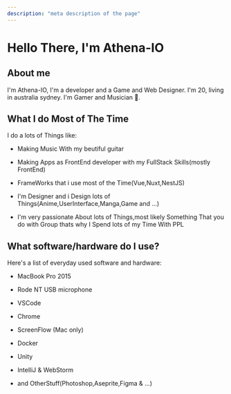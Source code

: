 ```yaml
---
description: "meta description of the page"
---
```


# Hello There, I'm Athena-IO

## About me

I'm Athena-IO, I'm a developer and a Game and Web Designer. I'm 20, living in australia sydney. I'm Gamer and Musician 🎸.

## What I do Most of The Time

I do a lots of Things like:

- Making Music With my beutiful guitar

- Making Apps as FrontEnd developer with my FullStack Skills(mostly FrontEnd)

- FrameWorks that i use most of the Time(Vue,Nuxt,NestJS)

- I'm Designer and i Design lots of Things(Anime,UserInterface,Manga,Game and ...)

- I'm very passionate About lots of Things,most likely Something That you do with Group thats why I Spend lots of my Time With PPL

## What software/hardware do I use?

Here's a list of everyday used software and hardware:

- MacBook Pro 2015

- Rode NT USB microphone

- VSCode

- Chrome

- ScreenFlow (Mac only)

- Docker

- Unity

- IntelliJ & WebStorm

- and OtherStuff(Photoshop,Aseprite,Figma & ...)
